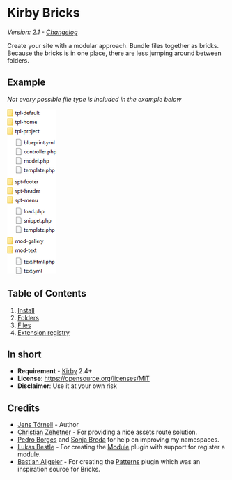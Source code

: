 # Kirby Bricks

*Version: 2.1 - [Changelog](docs/changelog.md)*

Create your site with a modular approach. Bundle files together as bricks. Because the bricks is in one place, there are less jumping around between folders.

## Example

*Not every possible file type is included in the example below*

![Screenshot](docs/screenshot1.png)

## Table of Contents

1. [Install](docs/install.md)
1. [Folders](docs/folders.md) 
1. [Files](docs/files.md)
1. [Extension registry](docs/registry.md)

## In short

- **Requirement** - [Kirby](https://getkirby.com/) 2.4+
- **License**: https://opensource.org/licenses/MIT
- **Disclaimer**: Use it at your own risk

## Credits

- [Jens Törnell](https://github.com/jenstornell) - Author
- [Christian Zehetner](https://github.com/seehat) - For providing a nice assets route solution.
- [Pedro Borges](https://github.com/pedroborges) and [Sonja Broda](https://github.com/texnixe) for help on improving my namespaces.
- [Lukas Bestle](https://github.com/seehat) - For creating the [Module](https://github.com/getkirby-plugins/modules-plugin) plugin with support for register a module.
- [Bastian Allgeier](https://github.com/bastianallgeier) - For creating the [Patterns](https://github.com/getkirby-plugins/patterns-plugin) plugin which was an inspiration source for Bricks.
